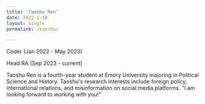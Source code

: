 ```yaml
---
title: 'Taoshu Ren'
date: 2022-1-18
layout: single
permalink: /taoshu/

---
```

Coder (Jan 2022 - May 2023)

Head RA (Sep 2023 - current)


Taoshu Ren is a fourth-year student at Emory University majoring in Political Science and History. Taoshu's research interests include foreign policy, international relations, and misinformation on social media platforms. "I am looking forward to working with you!"

